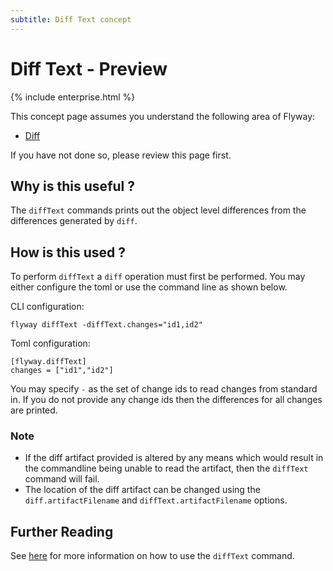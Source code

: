 ```yaml
---
subtitle: Diff Text concept
---
```

# Diff Text - Preview

{% include enterprise.html %}

This concept page assumes you understand the following area of Flyway:
 - [Diff](<Concepts/Diff concept>)

If you have not done so, please review this page first.

## Why is this useful ?
The `diffText` commands prints out the object level differences from the differences generated by `diff`.

## How is this used ?
To perform `diffText` a `diff` operation must first be performed. You may either configure the toml or use the command line as shown below.

CLI configuration:
```
flyway diffText -diffText.changes="id1,id2"
```

Toml configuration:
```
[flyway.diffText]
changes = ["id1","id2"]
```

You may specify `-` as the set of change ids to read changes from standard in. If you do not provide any change ids then the differences for all changes are printed.

### Note
- If the diff artifact provided is altered by any means which would result in the commandline being unable to read the artifact, then the `diffText` command will fail.
- The location of the diff artifact can be changed using the `diff.artifactFilename` and `diffText.artifactFilename` options.

## Further Reading
See [here](<Usage/Command-line/Command-line - diffText>) for more information on how to use the `diffText` command.